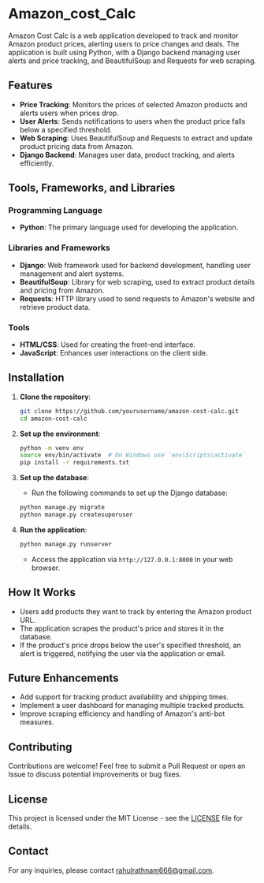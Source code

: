 # Amazon_cost_Calc

Amazon Cost Calc is a web application developed to track and monitor Amazon product prices, alerting users to price changes and deals. The application is built using Python, with a Django backend managing user alerts and price tracking, and BeautifulSoup and Requests for web scraping.

## Features

- **Price Tracking**: Monitors the prices of selected Amazon products and alerts users when prices drop.
- **User Alerts**: Sends notifications to users when the product price falls below a specified threshold.
- **Web Scraping**: Uses BeautifulSoup and Requests to extract and update product pricing data from Amazon.
- **Django Backend**: Manages user data, product tracking, and alerts efficiently.

## Tools, Frameworks, and Libraries

### Programming Language
- **Python**: The primary language used for developing the application.

### Libraries and Frameworks
- **Django**: Web framework used for backend development, handling user management and alert systems.
- **BeautifulSoup**: Library for web scraping, used to extract product details and pricing from Amazon.
- **Requests**: HTTP library used to send requests to Amazon's website and retrieve product data.

### Tools
- **HTML/CSS**: Used for creating the front-end interface.
- **JavaScript**: Enhances user interactions on the client side.

## Installation

1. **Clone the repository**:
    ```bash
    git clone https://github.com/yourusername/amazon-cost-calc.git
    cd amazon-cost-calc
    ```

2. **Set up the environment**:
    ```bash
    python -m venv env
    source env/bin/activate  # On Windows use `env\Scripts\activate`
    pip install -r requirements.txt
    ```

3. **Set up the database**:
    - Run the following commands to set up the Django database:
    ```bash
    python manage.py migrate
    python manage.py createsuperuser
    ```

4. **Run the application**:
    ```bash
    python manage.py runserver
    ```
    - Access the application via `http://127.0.0.1:8000` in your web browser.

## How It Works

- Users add products they want to track by entering the Amazon product URL.
- The application scrapes the product's price and stores it in the database.
- If the product's price drops below the user's specified threshold, an alert is triggered, notifying the user via the application or email.

## Future Enhancements

- Add support for tracking product availability and shipping times.
- Implement a user dashboard for managing multiple tracked products.
- Improve scraping efficiency and handling of Amazon's anti-bot measures.

## Contributing

Contributions are welcome! Feel free to submit a Pull Request or open an Issue to discuss potential improvements or bug fixes.

## License

This project is licensed under the MIT License - see the [LICENSE](LICENSE) file for details.


## Contact

For any inquiries, please contact [rahulrathnam666@gmail.com](mailto:rahulrathnam666@gmail.com).

